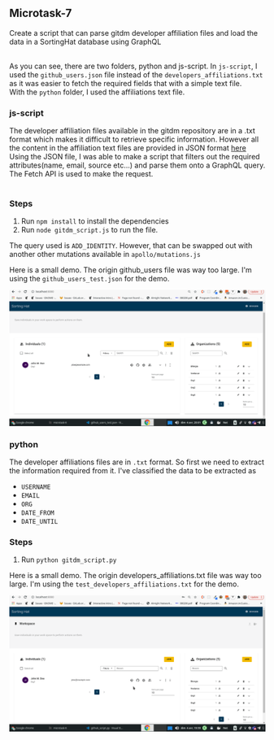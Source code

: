 ## Microtask-7

Create a script that can parse gitdm developer affiliation files and load the data in a SortingHat database using GraphQL<br><br>

As you can see, there are two folders, python and js-script. In <code>js-script</code>, I used the <code>github_users.json</code> file instead of the <code>developers_affiliations.txt</code> as it was easier to fetch the required fields that with a simple text file.<br>
With the <code>python</code> folder, I used the affiliations text file.

### js-script

The developer affiliation files available in the gitdm repository are in a .txt format which makes it difficult to retrieve specific information. However all the content in the affiliation text files are provided in JSON format [here](https://github.com/cncf/devstats/blob/master/github_users.json)<br>
Using the JSON file, I was able to make a script that filters out the required attributes(name, email, source etc...) and parse them onto a GraphQL query. The Fetch API is used to make the request.<br><br>

### Steps

1. Run <code>npm install</code> to install the dependencies
2. Run <code>node gitdm_script.js</code> to run the file.

The query used is <code>ADD_IDENTITY</code>. However, that can be swapped out with another other mutations available in <code>apollo/mutations.js</code>

Here is a small demo. The origin github_users file was way too large. I'm using the <code>github_users_test.json</code> for the demo.

![ScriptDemo](js-script/js_script.gif)

### python

The developer affiliations files are in <code>.txt</code> format. So first we need to extract the information required from it. I've classified the data to be extracted as

- <code>USERNAME</code>
- <code>EMAIL</code>
- <code>ORG</code>
- <code>DATE_FROM</code>
- <code>DATE_UNTIL</code>

### Steps

1. Run <code>python gitdm_script.py</code>

Here is a small demo. The origin developers_affiliations.txt file was way too large. I'm using the <code>test_developers_affiliations.txt</code> for the demo.

![ScriptDemo](python/py_script.gif)
